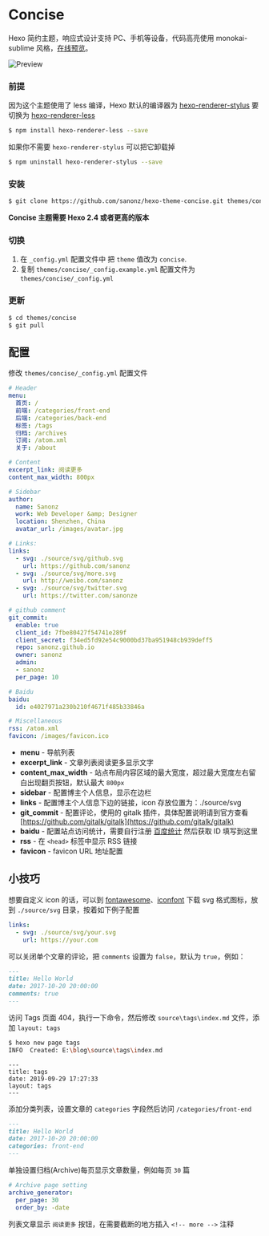 # Concise

Hexo 简约主题，响应式设计支持 PC、手机等设备，代码高亮使用 monokai-sublime 风格，[在线预览](https://sanonz.github.io/)。

![Preview](preview.png)


### 前提

因为这个主题使用了 less 编译，Hexo 默认的编译器为 [hexo-renderer-stylus](https://github.com/hexojs/hexo-renderer-stylus) 要切换为 [hexo-renderer-less](https://github.com/hexojs/hexo-renderer-less)
``` bash
$ npm install hexo-renderer-less --save
```

如果你不需要 `hexo-renderer-stylus` 可以把它卸载掉
``` bash
$ npm uninstall hexo-renderer-stylus --save
```

### 安装

``` bash
$ git clone https://github.com/sanonz/hexo-theme-concise.git themes/concise
```

**Concise 主题需要 Hexo 2.4 或者更高的版本**

### 切换

1. 在 `_config.yml` 配置文件中 把 `theme` 值改为 `concise`.
2. 复制 `themes/concise/_config.example.yml` 配置文件为 `themes/concise/_config.yml`

### 更新

``` bash
$ cd themes/concise
$ git pull
```

## 配置

修改 `themes/concise/_config.yml` 配置文件

``` yml
# Header
menu:
  首页: /
  前端: /categories/front-end
  后端: /categories/back-end
  标签: /tags
  归档: /archives
  订阅: /atom.xml
  关于: /about

# Content
excerpt_link: 阅读更多
content_max_width: 800px

# Sidebar
author:
  name: Sanonz
  work: Web Developer &amp; Designer
  location: Shenzhen, China
  avatar_url: /images/avatar.jpg

# Links:
links:
  - svg: ./source/svg/github.svg
    url: https://github.com/sanonz
  - svg: ./source/svg/more.svg
    url: http://weibo.com/sanonz
  - svg: ./source/svg/twitter.svg
    url: https://twitter.com/sanonze

# github comment 
git_commit:
  enable: true
  client_id: 7fbe80427f54741e289f
  client_secret: f34ed5fd92e54c9000bd37ba951948cb939deff5
  repo: sanonz.github.io
  owner: sanonz
  admin:
  - sanonz
  per_page: 10

# Baidu
baidu:
  id: e4027971a230b210f4671f485b33846a

# Miscellaneous
rss: /atom.xml
favicon: /images/favicon.ico
```

- **menu** - 导航列表
- **excerpt_link** - 文章列表阅读更多显示文字
- **content_max_width** - 站点布局内容区域的最大宽度，超过最大宽度左右留白出现翻页按钮，默认最大 `800px`
- **sidebar** - 配置博主个人信息，显示在边栏
- **links** - 配置博主个人信息下边的链接，icon 存放位置为：./source/svg
- **git_commit** - 配置评论，使用的 gitalk 插件，具体配置说明请到官方查看 [https://github.com/gitalk/gitalk](https://github.com/gitalk/gitalk)
- **baidu** - 配置站点访问统计，需要自行注册 [百度统计](https://tongji.baidu.com/) 然后获取 ID 填写到这里
- **rss** - 在 `<head>` 标签中显示 RSS 链接
- **favicon** - favicon URL 地址配置

## 小技巧

想要自定义 icon 的话，可以到 [fontawesome](https://fontawesome.com/icons)、[iconfont](http://iconfont.cn) 下载 svg 格式图标，放到 `./source/svg` 目录，按着如下例子配置
``` yml
links:
  - svg: ./source/svg/your.svg
    url: https://your.com
```

可以关闭单个文章的评论，把 `comments` 设置为 `false`，默认为 `true`，例如：
``` markdown
---
title: Hello World
date: 2017-10-20 20:00:00
comments: true
---
```

访问 Tags 页面 404，执行一下命令，然后修改 `source\tags\index.md` 文件，添加 `layout: tags`
``` bash
$ hexo new page tags
INFO  Created: E:\blog\source\tags\index.md
```

```yam
---
title: tags
date: 2019-09-29 17:27:33
layout: tags
---
```

添加分类列表，设置文章的 `categories` 字段然后访问 `/categories/front-end`
``` markdown
---
title: Hello World
date: 2017-10-20 20:00:00
categories: front-end
---
```

单独设置归档(Archive)每页显示文章数量，例如每页 `30` 篇
```yml
# Archive page setting
archive_generator:
  per_page: 30
  order_by: -date
```

列表文章显示 `阅读更多` 按钮，在需要截断的地方插入 `<!-- more -->` 注释

